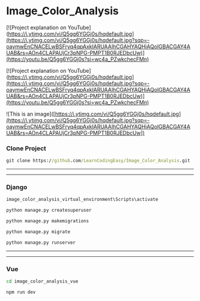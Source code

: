 # Image_Color_Analysis





[![Project explanation on YouTube](https://i.ytimg.com/vi/Q5gg6YGGj0s/hqdefault.jpg](https://i.ytimg.com/vi/Q5gg6YGGj0s/hqdefault.jpg?sqp=-oaymwEnCNACELwBSFryq4qpAxkIARUAAIhCGAHYAQHiAQoIGBACGAY4AUAB&rs=AOn4CLAPAUjCr3pNPG-PMPT1B0RJEDbcUw)](https://youtu.be/Q5gg6YGGj0s?si=wc4a_PZwkchecFMn)

[![Project explanation on YouTube](https://i.ytimg.com/vi/Q5gg6YGGj0s/hqdefault.jpg](https://i.ytimg.com/vi/Q5gg6YGGj0s/hqdefault.jpg?sqp=-oaymwEnCNACELwBSFryq4qpAxkIARUAAIhCGAHYAQHiAQoIGBACGAY4AUAB&rs=AOn4CLAPAUjCr3pNPG-PMPT1B0RJEDbcUw)](https://youtu.be/Q5gg6YGGj0s?si=wc4a_PZwkchecFMn)


![This is an image]([https://i.ytimg.com/vi/Q5gg6YGGj0s/hqdefault.jpg](https://i.ytimg.com/vi/Q5gg6YGGj0s/hqdefault.jpg?sqp=-oaymwEnCNACELwBSFryq4qpAxkIARUAAIhCGAHYAQHiAQoIGBACGAY4AUAB&rs=AOn4CLAPAUjCr3pNPG-PMPT1B0RJEDbcUw])


### Clone Project

```cmd
git clone https://github.com/LearnCodingEasy/Image_Color_Analysis.git
```

---

---

### Django

```cmd
image_color_analysis_virtual_environment\Scripts\activate
```

```cmd
python manage.py createsuperuser
```

```cmd
python manage.py makemigrations
```

```cmd
python manage.py migrate
```

```cmd
python manage.py runserver
```

---

---

### Vue

```cmd
cd image_color_analysis_vue
```

```cmd
npm run dev
```
